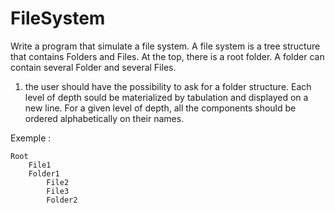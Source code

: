 # FileSystem 

Write a program that simulate a file system.
A file system is a tree structure that contains Folders and Files.
At the top, there is a root folder. A folder can contain several Folder and several Files.

1. the user should have the possibility to ask for a folder structure. Each level of depth sould be materialized by tabulation and displayed on a new line.
For a given level of depth, all the components should be ordered alphabetically on their names.

Exemple :
```
Root
    File1
    Folder1
        File2
        File3
        Folder2
```
